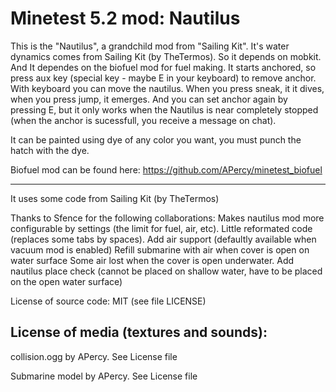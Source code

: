 Minetest 5.2 mod: Nautilus
========================================

This is the "Nautilus", a grandchild mod from "Sailing Kit".
It's water dynamics comes from Sailing Kit (by TheTermos). So it depends on mobkit. And It dependes on the biofuel mod for fuel making.
It starts anchored, so press aux key (special key - maybe E in your keyboard) to remove anchor. With keyboard you can move the nautilus. When you press sneak, it it dives, when you press jump, it emerges. And you can set anchor again by pressing E, but it only works when the Nautilus is near completely stopped (when the anchor is sucessfull, you receive a message on chat).

It can be painted using dye of any color you want, you must punch the hatch with the dye.


Biofuel mod can be found here: https://github.com/APercy/minetest_biofuel

-----------------------
It uses some code from Sailing Kit (by TheTermos)

Thanks to Sfence for the following collaborations: 
    Makes nautilus mod more configurable by settings (the limit for fuel, air, etc).
    Little reformated code (replaces some tabs by spaces).
    Add air support (defaultly available when vacuum mod is enabled)
    Refill submarine with air when cover is open on water surface
    Some air lost when the cover is open underwater.
    Add nautilus place check (cannot be placed on shallow water, have to be placed on the open water surface)


License of source code:
MIT (see file LICENSE) 

License of media (textures and sounds):
---------------------------------------
collision.ogg by APercy. See License file

Submarine model by APercy. See License file


